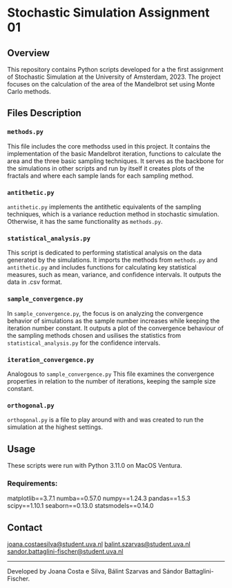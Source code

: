 # Stochastic Simulation Assignment 01

## Overview
This repository contains Python scripts developed for a the first assignment of Stochastic Simulation at the University of Amsterdam, 2023. The project focuses on the calculation of the area of the Mandelbrot set using Monte Carlo methods.

## Files Description

### `methods.py`
This file includes the core methodss used in this project. It contains the implementation of the basic Mandelbrot iteration, functions to calculate the area and the three basic sampling techniques. It serves as the backbone for the simulations in other scripts and run by itself it creates plots of the fractals and where each sample lands for each sampling method.

### `antithetic.py`
`antithetic.py` implements the antithetic equivalents of the sampling techniques, which is a variance reduction method in stochastic simulation. Otherwise, it has the same functionality as `methods.py`.

### `statistical_analysis.py`
This script is dedicated to performing statistical analysis on the data generated by the simulations. It imports the methods from `methods.py` and `antithetic.py` and includes functions for calculating key statistical measures, such as mean, variance, and confidence intervals. It outputs the data in .csv format.

### `sample_convergence.py`
In `sample_convergence.py`, the focus is on analyzing the convergence behavior of simulations as the sample number increases while keeping the iteration number constant. It outputs a plot of the convergence behaviour of the sampling methods chosen and usilises the statistics from `statistical_analysis.py` for the confidence intervals.

### `iteration_convergence.py`
Analogous to `sample_convergence.py` This file examines the convergence properties in relation to the number of iterations, keeping the sample size constant.

### `orthogonal.py`
`orthogonal.py` is a file to play around with and was created to run the simulation at the highest settings.

## Usage
These scripts were run with Python 3.11.0 on MacOS Ventura. 

### Requirements:
matplotlib==3.7.1
numba==0.57.0
numpy==1.24.3
pandas==1.5.3
scipy==1.10.1
seaborn==0.13.0
statsmodels==0.14.0

## Contact
joana.costaesilva@student.uva.nl
balint.szarvas@student.uva.nl
sandor.battaglini-fischer@student.uva.nl

---

Developed by Joana Costa e Silva, Bálint Szarvas and Sándor Battaglini-Fischer.
